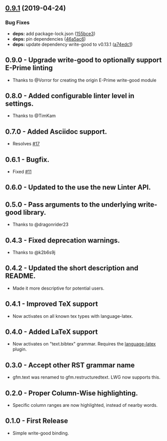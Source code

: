 ## [0.9.1](https://github.com/AtomLinter/linter-write-good/compare/v0.9.0...v0.9.1) (2019-04-24)


### Bug Fixes

* **deps:** add package-lock.json ([155bce3](https://github.com/AtomLinter/linter-write-good/commit/155bce3))
* **deps:** pin dependencies ([46a5ac6](https://github.com/AtomLinter/linter-write-good/commit/46a5ac6))
* **deps:** update dependency write-good to v0.13.1 ([a74edc1](https://github.com/AtomLinter/linter-write-good/commit/a74edc1))

## 0.9.0 - Upgrade write-good to optionally support E-Prime linting
* Thanks to @Vorror for creating the origin E-Prime write-good module

## 0.8.0 - Added configurable linter level in settings.
* Thanks to @TimKam

## 0.7.0 - Added Asciidoc support.
* Resolves [#17](https://github.com/gepoch/linter-write-good/issues/17)

## 0.6.1 - Bugfix.
* Fixed [#11](https://github.com/gepoch/linter-write-good/issues/11)

## 0.6.0 - Updated to the use the new Linter API.

## 0.5.0 - Pass arguments to the underlying write-good library.
* Thanks to @dragonrider23

## 0.4.3 - Fixed deprecation warnings.
* Thanks to @k2b6s9j

## 0.4.2 - Updated the short description and README.
* Made it more descriptive for potential users.

## 0.4.1 - Improved TeX support
* Now activates on all known tex types with language-latex.

## 0.4.0 - Added LaTeX support
* Now activates on "text.bibtex" grammar. Requires the [language-latex](https://atom.io/packages/language-latex) plugin.

## 0.3.0 - Accept other RST grammar name
* gfm.text was renamed to gfm.restructuredtext. LWG now supports this.

## 0.2.0 - Proper Column-Wise highlighting.
* Specific column ranges are now highlighted, instead of nearby words.

## 0.1.0 - First Release
* Simple write-good binding.
